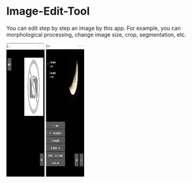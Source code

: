 # Image-Edit-Tool
You can edit step by step an image by this app. For example, you can morphological processing, change image size, crop, segmentation, etc. 

<img src="https://github.com/mehmetolg/Image-Edit-Tool/blob/master/Images/1.jpg" width="100" height="350">
<img src="https://github.com/mehmetolg/Image-Edit-Tool/blob/master/Images/2.jpg" width="100" height="350">
